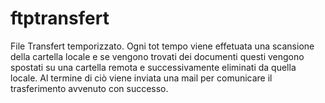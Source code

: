 # ftptransfert
File Transfert temporizzato.
Ogni tot tempo viene effetuata una scansione della cartella locale e se vengono trovati dei documenti questi vengono spostati su una cartella remota e successivamente eliminati da quella locale. Al termine di ciò viene inviata una mail per comunicare il trasferimento avvenuto con successo.

